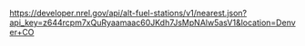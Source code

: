 https://developer.nrel.gov/api/alt-fuel-stations/v1/nearest.json?api_key=z644rcpm7xQuRyaamaac60JKdh7JsMpNAlw5asV1&location=Denver+CO